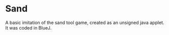 # Sand
A basic imitation of the sand tool game, created as an unsigned java applet.
It was coded in BlueJ.
